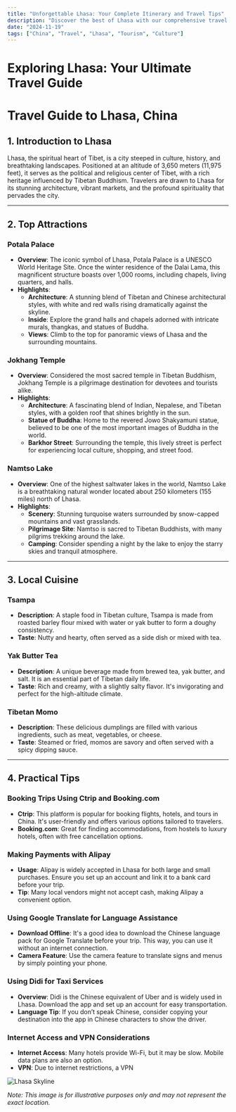 ```yaml
---
title: "Unforgettable Lhasa: Your Complete Itinerary and Travel Tips"
description: "Discover the best of Lhasa with our comprehensive travel guide. Explore top attractions, savor local cuisine, and get insider tips for an unforgettable Chinese adventure."
date: "2024-11-19"
tags: ["China", "Travel", "Lhasa", "Tourism", "Culture"]
---
```


# Exploring Lhasa: Your Ultimate Travel Guide

# Travel Guide to Lhasa, China

## 1. Introduction to Lhasa
Lhasa, the spiritual heart of Tibet, is a city steeped in culture, history, and breathtaking landscapes. Positioned at an altitude of 3,650 meters (11,975 feet), it serves as the political and religious center of Tibet, with a rich heritage influenced by Tibetan Buddhism. Travelers are drawn to Lhasa for its stunning architecture, vibrant markets, and the profound spirituality that pervades the city.

---

## 2. Top Attractions

### Potala Palace
- **Overview**: The iconic symbol of Lhasa, Potala Palace is a UNESCO World Heritage Site. Once the winter residence of the Dalai Lama, this magnificent structure boasts over 1,000 rooms, including chapels, living quarters, and halls.
- **Highlights**:
  - **Architecture**: A stunning blend of Tibetan and Chinese architectural styles, with white and red walls rising dramatically against the skyline.
  - **Inside**: Explore the grand halls and chapels adorned with intricate murals, thangkas, and statues of Buddha.
  - **Views**: Climb to the top for panoramic views of Lhasa and the surrounding mountains.

### Jokhang Temple
- **Overview**: Considered the most sacred temple in Tibetan Buddhism, Jokhang Temple is a pilgrimage destination for devotees and tourists alike.
- **Highlights**:
  - **Architecture**: A fascinating blend of Indian, Nepalese, and Tibetan styles, with a golden roof that shines brightly in the sun.
  - **Statue of Buddha**: Home to the revered Jowo Shakyamuni statue, believed to be one of the most important images of Buddha in the world.
  - **Barkhor Street**: Surrounding the temple, this lively street is perfect for experiencing local culture, shopping, and street food.

### Namtso Lake
- **Overview**: One of the highest saltwater lakes in the world, Namtso Lake is a breathtaking natural wonder located about 250 kilometers (155 miles) north of Lhasa.
- **Highlights**:
  - **Scenery**: Stunning turquoise waters surrounded by snow-capped mountains and vast grasslands.
  - **Pilgrimage Site**: Namtso is sacred to Tibetan Buddhists, with many pilgrims trekking around the lake.
  - **Camping**: Consider spending a night by the lake to enjoy the starry skies and tranquil atmosphere.

---

## 3. Local Cuisine

### Tsampa
- **Description**: A staple food in Tibetan culture, Tsampa is made from roasted barley flour mixed with water or yak butter to form a doughy consistency.
- **Taste**: Nutty and hearty, often served as a side dish or mixed with tea.

### Yak Butter Tea
- **Description**: A unique beverage made from brewed tea, yak butter, and salt. It is an essential part of Tibetan daily life.
- **Taste**: Rich and creamy, with a slightly salty flavor. It's invigorating and perfect for the high-altitude climate.

### Tibetan Momo
- **Description**: These delicious dumplings are filled with various ingredients, such as meat, vegetables, or cheese.
- **Taste**: Steamed or fried, momos are savory and often served with a spicy dipping sauce.

---

## 4. Practical Tips

### Booking Trips Using Ctrip and Booking.com
- **Ctrip**: This platform is popular for booking flights, hotels, and tours in China. It's user-friendly and offers various options tailored to travelers.
- **Booking.com**: Great for finding accommodations, from hostels to luxury hotels, often with free cancellation options.

### Making Payments with Alipay
- **Usage**: Alipay is widely accepted in Lhasa for both large and small purchases. Ensure you set up an account and link it to a bank card before your trip.
- **Tip**: Many local vendors might not accept cash, making Alipay a convenient option.

### Using Google Translate for Language Assistance
- **Download Offline**: It's a good idea to download the Chinese language pack for Google Translate before your trip. This way, you can use it without an internet connection.
- **Camera Feature**: Use the camera feature to translate signs and menus by simply pointing your phone.

### Using Didi for Taxi Services
- **Overview**: Didi is the Chinese equivalent of Uber and is widely used in Lhasa. Download the app and set up an account for easy transportation.
- **Language Tip**: If you don’t speak Chinese, consider copying your destination into the app in Chinese characters to show the driver.

### Internet Access and VPN Considerations
- **Internet Access**: Many hotels provide Wi-Fi, but it may be slow. Mobile data plans are also an option.
- **VPN**: Due to internet restrictions, a VPN

<img src="https://source.unsplash.com/1600x900/?Lhasa,cityscape" alt="Lhasa Skyline" loading="lazy">

*Note: This image is for illustrative purposes only and may not represent the exact location.*

